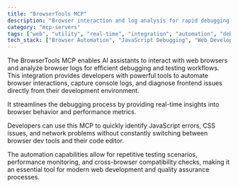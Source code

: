 ```yaml
---
title: "BrowserTools MCP"
description: "Browser interaction and log analysis for rapid debugging and testing"
category: "mcp-servers"
tags: ["web", "utility", "real-time", "integration", "automation", "debugging", "log analysis", "frontend issues"]
tech_stack: ["Browser Automation", "JavaScript Debugging", "Web Development", "Performance Monitoring", "Cross-browser Testing", "Console Log Capture"]
---
```


The BrowserTools MCP enables AI assistants to interact with web browsers and analyze browser logs for efficient debugging and testing workflows. This integration provides developers with powerful tools to automate browser interactions, capture console logs, and diagnose frontend issues directly from their development environment. 

It streamlines the debugging process by providing real-time insights into browser behavior and performance metrics.

Developers can use this MCP to quickly identify JavaScript errors, CSS issues, and network problems without constantly switching between browser dev tools and their code editor. 

The automation capabilities allow for repetitive testing scenarios, performance monitoring, and cross-browser compatibility checks, making it an essential tool for modern web development and quality assurance processes.